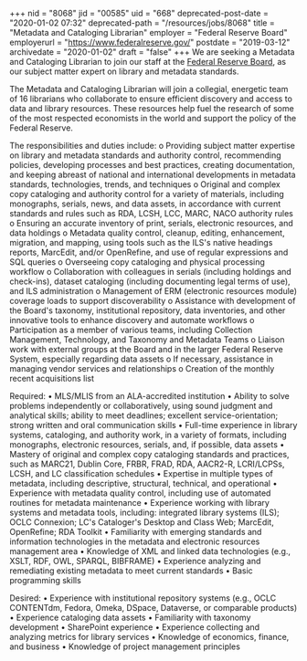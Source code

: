 +++
nid = "8068"
jid = "00585"
uid = "668"
deprecated-post-date = "2020-01-02 07:32"
deprecated-path = "/resources/jobs/8068"
title = "Metadata and Cataloging Librarian"
employer = "Federal Reserve Board"
employerurl = "https://www.federalreserve.gov/"
postdate = "2019-03-12"
archivedate = "2020-01-02"
draft = "false"
+++
We are seeking a Metadata and Cataloging Librarian to join our staff at
the [Federal Reserve Board](https://www.federalreserve.gov/), as our
subject matter expert on library and metadata standards.

The Metadata and Cataloging Librarian will join a collegial, energetic
team of 16 librarians who collaborate to ensure efficient discovery and
access to data and library resources. These resources help fuel the
research of some of the most respected economists in the world and
support the policy of the Federal Reserve.

The responsibilities and duties include:
o Providing subject matter expertise on library and metadata standards
and authority control, recommending policies, developing processes and
best practices, creating documentation, and keeping abreast of national
and international developments in metadata standards, technologies,
trends, and techniques
o Original and complex copy cataloging and authority control for a
variety of materials, including monographs, serials, news, and data
assets, in accordance with current standards and rules such as RDA,
LCSH, LCC, MARC, NACO authority rules
o Ensuring an accurate inventory of print, serials, electronic
resources, and data holdings
o Metadata quality control, cleanup, editing, enhancement, migration,
and mapping, using tools such as the ILS's native headings reports,
MarcEdit, and/or OpenRefine, and use of regular expressions and SQL
queries
o Overseeing copy cataloging and physical processing workflow
o Collaboration with colleagues in serials (including holdings and
check-ins), dataset cataloging (including documenting legal terms of
use), and ILS administration
o Management of ERM (electronic resources module) coverage loads to
support discoverability
o Assistance with development of the Board's taxonomy, institutional
repository, data inventories, and other innovative tools to enhance
discovery and automate workflows
o Participation as a member of various teams, including Collection
Management, Technology, and Taxonomy and Metadata Teams
o Liaison work with external groups at the Board and in the larger
Federal Reserve System, especially regarding data assets
o If necessary, assistance in managing vendor services and
relationships
o Creation of the monthly recent acquisitions list

  
Required:
• MLS/MLIS from an ALA-accredited institution
• Ability to solve problems independently or collaboratively, using
sound judgment and analytical skills; ability to meet deadlines;
excellent service-orientation; strong written and oral communication
skills
• Full-time experience in library systems, cataloging, and authority
work, in a variety of formats, including monographs, electronic
resources, serials, and, if possible, data assets
• Mastery of original and complex copy cataloging standards and
practices, such as MARC21, Dublin Core, FRBR, FRAD, RDA, AACR2-R,
LCRI/LCPSs, LCSH, and LC classification schedules
• Expertise in multiple types of metadata, including descriptive,
structural, technical, and operational
• Experience with metadata quality control, including use of automated
routines for metadata maintenance
• Experience working with library systems and metadata tools, including:
integrated library systems (ILS); OCLC Connexion; LC's Cataloger's
Desktop and Class Web; MarcEdit, OpenRefine; RDA Toolkit
• Familiarity with emerging standards and information technologies in
the metadata and electronic resources management area
• Knowledge of XML and linked data technologies (e.g., XSLT, RDF, OWL,
SPARQL, BIBFRAME)
• Experience analyzing and remediating existing metadata to meet current
standards
• Basic programming skills

Desired:
• Experience with institutional repository systems (e.g., OCLC
CONTENTdm, Fedora, Omeka, DSpace, Dataverse, or comparable products)
• Experience cataloging data assets
• Familiarity with taxonomy development
• SharePoint experience
• Experience collecting and analyzing metrics for library services
• Knowledge of economics, finance, and business
• Knowledge of project management principles



